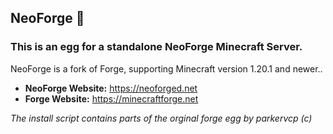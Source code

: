 ## NeoForge 🦊

### This is an egg for a standalone NeoForge Minecraft Server.

NeoForge is a fork of Forge, supporting Minecraft version 1.20.1 and newer..

- **NeoForge Website:** https://neoforged.net
- **Forge Website:** https://minecraftforge.net


*The install script contains parts of the orginal forge egg by parkervcp (c)*
